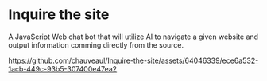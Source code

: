 # Inquire the site
A JavaScript Web chat bot that will utilize AI to navigate a given website and output information comming directly from the source.

https://github.com/chauveaul/Inquire-the-site/assets/64046339/ece6a532-1acb-449c-93b5-307400e47ea2
